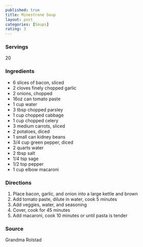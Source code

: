 ```yaml
---
published: true
title: Minestrone Soup
layout: post
categories: [Soups]
rating: 3
---
```

### Servings
20

### Ingredients
- 6 slices of bacon, sliced
- 2 cloves finely chopped garlic
- 2 onions, chopped
- 16oz can tomato paste
- 1 cup water
- 3 tbsp chopped parsley
- 1 cup chopped cabbage
- 1 cup chopped celery
- 3 medium carrots, sliced
- 2 potatoes, diced
- 1 small can kidney beans
- 3/4 cup green pepper, diced
- 2 quarts water
- 2 tbsp salt
- 1/4 tsp sage
- 1/2 top pepper
- 1 cup elbow macaroni

### Directions
1. Place bacon, garlic, and onion into a large kettle and brown
2. Add tomato paste, dilute in water, cook 5 minutes
3. Add veggies, water, and seasoning
4. Cover, cook for 45 minutes
5. Add macaroni, cook 10 minutes or until pasta is tender

### Source
Grandma Rolstad
